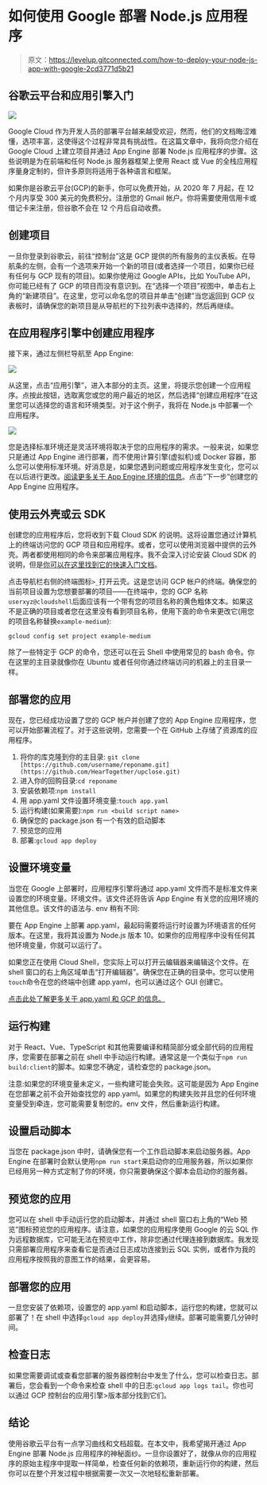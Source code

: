 # 如何使用 Google 部署 Node.js 应用程序

> 原文：<https://levelup.gitconnected.com/how-to-deploy-your-node-js-app-with-google-2cd3771d5b21>

## 谷歌云平台和应用引擎入门

![](img/bd70d51cb3bc7d2f66810573b3acd726.png)

Google Cloud 作为开发人员的部署平台越来越受欢迎，然而，他们的文档晦涩难懂，选项丰富，这使得这个过程非常具有挑战性。在这篇文章中，我将向您介绍在 Google Cloud 上建立项目并通过 App Engine 部署 Node.js 应用程序的步骤。这些说明是为在前端和任何 Node.js 服务器框架上使用 React 或 Vue 的全栈应用程序量身定制的，但许多原则将适用于各种语言和框架。

如果你是谷歌云平台(GCP)的新手，你可以免费开始，从 2020 年 7 月起，在 12 个月内享受 300 美元的免费积分。注册您的 Gmail 帐户。你将需要使用信用卡或借记卡来注册，但谷歌不会在 12 个月后自动收费。

## 创建项目

一旦你登录到谷歌云，前往“控制台”这是 GCP 提供的所有服务的主仪表板。在导航条的左侧，会有一个选项来开始一个新的项目(或者选择一个项目，如果你已经有任何与 GCP 现有的项目)。如果你使用过 Google APIs，比如 YouTube API，你可能已经有了 GCP 的项目而没有意识到。在“选择一个项目”视图中，单击右上角的“新建项目”。在这里，您可以命名您的项目并单击“创建”当您返回到 GCP 仪表板时，请确保您的新项目是从导航栏的下拉列表中选择的，然后再继续。

## 在应用程序引擎中创建应用程序

接下来，通过左侧栏导航至 App Engine:

![](img/5f5c2cda9152359361063c0caea8d1b0.png)

从这里，点击“应用引擎”，进入本部分的主页。这里，将提示您创建一个应用程序。点按此按钮，选取离您或您的用户最近的地区，然后选择“创建应用程序”在这里您可以选择您的语言和环境类型。对于这个例子，我将在 Node.js 中部署一个应用程序。

![](img/6a58f3fc0e1b138a525b8294b5a84087.png)

您是选择标准环境还是灵活环境将取决于您的应用程序的需求。一般来说，如果您只是通过 App Engine 进行部署，而不使用计算引擎(虚拟机)或 Docker 容器，那么您可以使用标准环境。好消息是，如果您遇到问题或应用程序发生变化，您可以在以后进行更改。[阅读更多关于 App Engine 环境的信息](https://cloud.google.com/appengine/docs/the-appengine-environments)。点击“下一步”创建您的 App Engine 应用程序。

## 使用云外壳或云 SDK

创建您的应用程序后，您将收到下载 Cloud SDK 的说明。这将设置您通过计算机上的终端访问您的 GCP 项目和应用程序。或者，您可以使用浏览器中提供的云外壳。两者都使用相同的命令来部署应用程序。我不会深入讨论安装 Cloud SDK 的说明，但是[你可以在这里找到它的快速入门文档](https://cloud.google.com/sdk/docs/quickstarts)。

点击导航栏右侧的终端图标`>_`打开云壳。这是您访问 GCP 帐户的终端。确保您的当前项目设置为您想要部署的项目——在终端中，您的 GCP 名称`userxyz@cloudshell`后面应该有一个带有您的项目名称的黄色粗体文本。如果这不是正确的项目或者您在这里没有看到项目名称，使用下面的命令来更改它(用您的项目名称替换`example-medium`):

`gcloud config set project example-medium`

除了一些特定于 GCP 的命令，您还可以在云 Shell 中使用常见的 bash 命令。你在这里的主目录就像你在 Ubuntu 或者任何你通过终端访问的机器上的主目录一样。

## 部署您的应用

现在，您已经成功设置了您的 GCP 帐户并创建了您的 App Engine 应用程序，您可以开始部署流程了。对于这些说明，您需要一个在 GitHub 上存储了资源库的应用程序。

1.  将你的库克隆到你的主目录:
    `git clone [https://github.com/username/reponame.git](https://github.com/HearTogether/upclose.git)`
2.  进入你的回购目录:`cd reponame`
3.  安装依赖项:`npm install`
4.  用 app.yaml 文件设置环境变量:`touch app.yaml`
5.  运行构建(如果需要):`npm run <build script name>`
6.  确保您的 package.json 有一个有效的启动脚本
7.  预览您的应用
8.  部署:`gcloud app deploy`

## 设置环境变量

当您在 Google 上部署时，应用程序引擎将通过 app.yaml 文件而不是标准文件来设置您的环境变量。环境文件。该文件还将告诉 App Engine 有关您的应用环境的其他信息。该文件的语法与. env 稍有不同:

要在 App Engine 上部署 app.yaml，最起码需要将运行时设置为环境语言的任何版本。在这里，我将其设置为 Node.js 版本 10。如果你的应用程序中没有任何其他环境变量，你就可以运行了。

如果您正在使用 Cloud Shell，您实际上可以打开云编辑器来编辑这个文件。在 shell 窗口的右上角区域单击“打开编辑器”。确保您在正确的目录中。您可以使用`touch`命令在您的终端中创建 app.yaml，也可以通过这个 GUI 创建它。

[点击此处了解更多关于 app.yaml 和 GCP 的信息。](https://cloud.google.com/appengine/docs/standard/nodejs/config/appref)

## 运行构建

对于 React、Vue、TypeScript 和其他需要编译和精简部分或全部代码的应用程序，您需要在部署之前在 shell 中手动运行构建。通常这是一个类似于`npm run build:client`的脚本。如果您不确定，请检查您的 package.json。

注意:如果您的环境变量未定义，一些构建可能会失败。这可能是因为 App Engine 在您部署之前不会开始查找您的 app.yaml。如果您的构建失败并且您的任何环境变量受到牵连，您可能需要复制您的。env 文件，然后重新运行构建。

## 设置启动脚本

当您在 package.json 中时，请确保您有一个工作启动脚本来启动服务器。App Engine 在部署时会默认使用`npm run start`来启动你的应用服务器，所以如果你已经用另一种方式定制了你的环境，你只需要确保这个脚本会启动你的服务器。

## 预览您的应用

您可以在 shell 中手动运行您的启动脚本，并通过 shell 窗口右上角的“Web 预览”图标预览您的应用程序。请注意，如果您的应用程序使用 Google 的云 SQL 作为远程数据库，它可能无法在预览中工作，除非您通过代理连接到数据库。我发现只需部署应用程序来查看它是否通过日志成功连接到云 SQL 实例，或者作为我的应用程序按照我的意图工作的结果，会更容易。

## 部署您的应用

一旦您安装了依赖项，设置您的 app.yaml 和启动脚本，运行您的构建，您就可以部署了！在 shell 中选择`gcloud app deploy`并选择`y`继续。部署可能需要几分钟时间。

## 检查日志

如果您需要调试或查看您部署的服务器控制台中发生了什么，您可以检查日志。部署后，您会看到一个命令来检查 shell 中的日志:`gcloud app logs tail`。你也可以通过 GCP 控制台的应用引擎>版本部分找到它们。

## 结论

使用谷歌云平台有一点学习曲线和文档超载。在本文中，我希望揭开通过 App Engine 部署 Node.js 应用程序的神秘面纱。一旦你设置好了，就像从你的应用程序的原始主程序中提取一样简单，检查任何新的依赖项，重新运行你的构建，然后你可以在整个开发过程中根据需要一次又一次地轻松重新部署。